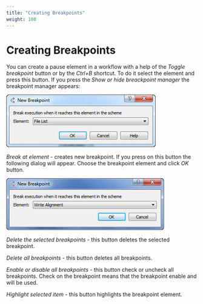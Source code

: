 ```yaml
---
title: "Creating Breakpoints"
weight: 100
---
```



# Creating Breakpoints

You can create a pause element in a workflow with a help of the _Toggle breakpoint_ button or by the _Ctrl+B_ shortcut. To do it select the element and press this button. If you press the _Show or hide breackpoint manager_ the breakpoint manager appears:


![](/images/65930035/65930036.png)

_Break at element_ - creates new breakpoint. If you press on this button the following dialog will appear. Choose the breakpoint element and click _OK_ button.


![](/images/65930035/65930037.jpg)

_Delete the selected breakpoints_ - this button deletes the selected breakpoint.

_Delete all breakpoints_ - this button deletes all breakpoints.

_Enable or disable all breakpoints_ - this button check or uncheck all breakpoints. Check on the breakpoint means that the breakpoint enable and will be used.

_Highlight selected item_ - this button highlights the breakpoint element.
